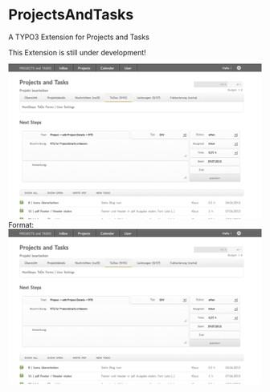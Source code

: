 ProjectsAndTasks
================

A TYPO3 Extension for Projects and Tasks

This Extension is still under development!

![Screenshoot](https://github.com/klaus-ger/ProjectsAndTasks/blob/master/doc/TodoForm.png)
Format: ![Alt Text](https://github.com/klaus-ger/ProjectsAndTasks/blob/master/doc/TodoForm.png)
